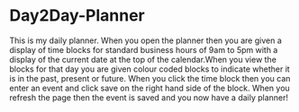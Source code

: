 # Day2Day-Planner
This is my daily planner.
When you open the planner then you are given a display of time blocks for standard business hours of 9am to 5pm with a display of the current date at the top of the calendar.When you view the blocks for that day you are given colour coded blocks to indicate whether it is in the past, present or future. When you click the time block then you can enter an event and click save on the right hand side of the block. When you refresh the page then the event is saved and you now have a daily planner!

